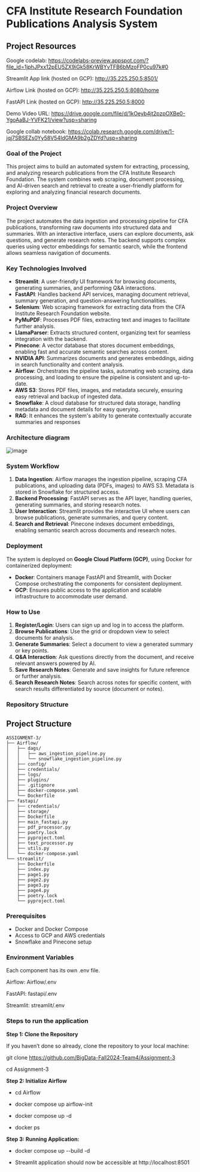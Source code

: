 # CFA Institute Research Foundation Publications Analysis System

## Project Resources

Google codelab: https://codelabs-preview.appspot.com/?file_id=1jphJPxx12pEU5ZX9iGk58KrWBYvTFB6bMzoFP0cu97k#0

Streamlit App link (hosted on GCP): http://35.225.250.5:8501/

Airflow Link (hosted on GCP): http://35.225.250.5:8080/home

FastAPI Link (hosted on GCP): http://35.225.250.5:8000

Demo Video URL: https://drive.google.com/file/d/1kOeyb4jt2pzpOXBe0-YgoAaBJ-YVFK21/view?usp=sharing

Google collab notebook: https://colab.research.google.com/drive/1-jqj7SBSEZs0Yy58V54IdGMA9b2gZDYd?usp=sharing

### Goal of the Project
This project aims to build an automated system for extracting, processing, and analyzing research publications from the CFA Institute Research Foundation. The system combines web scraping, document processing, and AI-driven search and retrieval to create a user-friendly platform for exploring and analyzing financial research documents.

### Project Overview
The project automates the data ingestion and processing pipeline for CFA publications, transforming raw documents into structured data and summaries. With an interactive interface, users can explore documents, ask questions, and generate research notes. The backend supports complex queries using vector embeddings for semantic search, while the frontend allows seamless navigation of documents.

### Key Technologies Involved

- **Streamlit**: A user-friendly UI framework for browsing documents, generating summaries, and performing Q&A interactions.
- **FastAPI**: Handles backend API services, managing document retrieval, summary generation, and question-answering functionalities.
- **Selenium**: Web scraping framework for extracting data from the CFA Institute Research Foundation website.
- **PyMuPDF**: Processes PDF files, extracting text and images to facilitate further analysis.
- **LlamaParser**: Extracts structured content, organizing text for seamless integration with the backend.
- **Pinecone**: A vector database that stores document embeddings, enabling fast and accurate semantic searches across content.
- **NVIDIA API**: Summarizes documents and generates embeddings, aiding in search functionality and content analysis.
- **Airflow**: Orchestrates the pipeline tasks, automating web scraping, data processing, and loading to ensure the pipeline is consistent and up-to-date.
- **AWS S3**: Stores PDF files, images, and metadata securely, ensuring easy retrieval and backup of ingested data.
- **Snowflake**: A cloud database for structured data storage, handling metadata and document details for easy querying.
- **RAG**: It enhances the system's ability to generate contextually accurate summaries and responses

### Architecture diagram ###

![image](Architecture/images/cfa_architecture_diag.png)

### System Workflow

1. **Data Ingestion**: Airflow manages the ingestion pipeline, scraping CFA publications, and uploading data (PDFs, images) to AWS S3. Metadata is stored in Snowflake for structured access.
2. **Backend Processing**: FastAPI serves as the API layer, handling queries, generating summaries, and storing research notes.
3. **User Interaction**: Streamlit provides the interactive UI where users can browse publications, generate summaries, and query content.
4. **Search and Retrieval**: Pinecone indexes document embeddings, enabling semantic search across documents and research notes.

### Deployment
The system is deployed on **Google Cloud Platform (GCP)**, using Docker for containerized deployment:
- **Docker**: Containers manage FastAPI and Streamlit, with Docker Compose orchestrating the components for consistent deployment.
- **GCP**: Ensures public access to the application and scalable infrastructure to accommodate user demand.

### How to Use
1. **Register/Login**: Users can sign up and log in to access the platform.
2. **Browse Publications**: Use the grid or dropdown view to select documents for analysis.
3. **Generate Summaries**: Select a document to view a generated summary or key points.
4. **Q&A Interaction**: Ask questions directly from the document, and receive relevant answers powered by AI.
5. **Save Research Notes**: Generate and save insights for future reference or further analysis.
6. **Search Research Notes**: Search across notes for specific content, with search results differentiated by source (document or notes).

### Repository Structure
## Project Structure

```plaintext
ASSIGNMENT-3/
├── Airflow/
│   ├── dags/
│   │   ├── aws_ingestion_pipeline.py
│   │   └── snowflake_ingestion_pipeline.py
│   ├── config/
│   ├── credentials/
│   ├── logs/
│   ├── plugins/
│   ├── .gitignore
│   ├── docker-compose.yaml
│   └── Dockerfile
├── fastapi/
│   ├── credentials/
│   ├── storage/
│   ├── Dockerfile
│   ├── main_fastapi.py
│   ├── pdf_processor.py
│   ├── poetry.lock
│   ├── pyproject.toml
│   ├── text_processor.py
│   ├── utils.py
│   └── docker-compose.yaml
└── streamlit/
    ├── Dockerfile
    ├── index.py
    ├── page1.py
    ├── page2.py
    ├── page3.py
    ├── page4.py
    ├── poetry.lock
    └── pyproject.toml
```

### Prerequisites
- Docker and Docker Compose
- Access to GCP and AWS credentials
- Snowflake and Pinecone setup

### Environment Variables
Each component has its own .env file.

Airflow: Airflow/.env

FastAPI: fastapi/.env

Streamlit: streamlit/.env

### Steps to run the application
**Step 1: Clone the Repository**

If you haven’t done so already, clone the repository to your local machine:

git clone https://github.com/BigData-Fall2024-Team4/Assignment-3

cd Assignment-3

**Step 2: Initialize Airflow**

- cd Airflow

- docker compose up airflow-init

- docker compose up -d

- docker ps

**Step 3: Running Application:**
   
- docker compose up --build -d

- Streamlit application should now be accessible at http://localhost:8501

 







